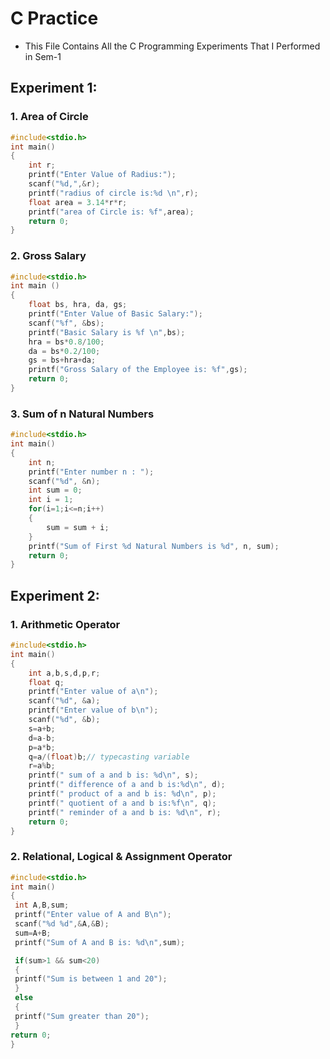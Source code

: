 # C Practice

- This File Contains All the C Programming Experiments That I Performed in Sem-1

## Experiment 1:

### 1. Area of Circle

```c
#include<stdio.h>
int main()
{
    int r;
    printf("Enter Value of Radius:");
    scanf("%d,",&r);
    printf("radius of circle is:%d \n",r);
    float area = 3.14*r*r;
    printf("area of Circle is: %f",area);
    return 0;
}
```

### 2. Gross Salary

```c
#include<stdio.h>
int main ()
{
	float bs, hra, da, gs;
	printf("Enter Value of Basic Salary:");
	scanf("%f", &bs);
	printf("Basic Salary is %f \n",bs);
	hra = bs*0.8/100;
	da = bs*0.2/100;
	gs = bs+hra+da;
	printf("Gross Salary of the Employee is: %f",gs);
	return 0;
}
```

### 3. Sum of n Natural Numbers

```c
#include<stdio.h>
int main()
{
    int n;
    printf("Enter number n : ");
    scanf("%d", &n);
    int sum = 0;
    int i = 1;
    for(i=1;i<=n;i++)
	{
        sum = sum + i;
    }
    printf("Sum of First %d Natural Numbers is %d", n, sum);
    return 0;
}
```

## Experiment 2:

### 1. Arithmetic Operator

```c
#include<stdio.h>
int main()
{
	int a,b,s,d,p,r;
	float q;
	printf("Enter value of a\n");
    scanf("%d", &a);
    printf("Enter value of b\n");
    scanf("%d", &b);
    s=a+b;
    d=a-b;
    p=a*b;
    q=a/(float)b;// typecasting variable
    r=a%b;
    printf(" sum of a and b is: %d\n", s);
    printf(" difference of a and b is:%d\n", d);
    printf(" product of a and b is: %d\n", p);
    printf(" quotient of a and b is:%f\n", q);
    printf(" reminder of a and b is: %d\n", r);
    return 0;
}
```

### 2. Relational, Logical & Assignment Operator

```c
#include<stdio.h>
int main()
{
 int A,B,sum;
 printf("Enter value of A and B\n");
 scanf("%d %d",&A,&B);
 sum=A+B;
 printf("Sum of A and B is: %d\n",sum);

 if(sum>1 && sum<20)
 {
 printf("Sum is between 1 and 20");
 }
 else
 {
 printf("Sum greater than 20");
 }
return 0;
}
```
